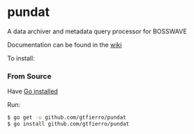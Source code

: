 # pundat

A data archiver and metadata query processor for BOSSWAVE

Documentation can be found in the [wiki](https://github.com/gtfierro/PunDat/wiki)

To install:

### From Source

Have [Go installed](https://golang.org/doc/install)

Run:

```bash
$ go get -u github.com/gtfierro/pundat
$ go install github.com/gtfierro/pundat
```
